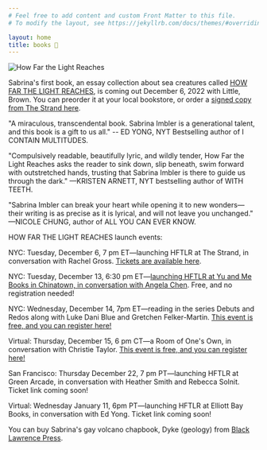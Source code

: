 ```yaml
---
# Feel free to add content and custom Front Matter to this file.
# To modify the layout, see https://jekyllrb.com/docs/themes/#overriding-theme-defaults

layout: home
title: books 🦑
---
```


![How Far the Light Reaches](/assets/how-far-the-light-reaches.jpg)

Sabrina's first book, an essay collection about sea creatures called [HOW FAR THE LIGHT REACHES](https://www.littlebrown.com/titles/sabrina-imbler/how-far-the-light-reaches/9780316540513/), is coming out December 6, 2022 with Little, Brown. You can preorder it at your local bookstore, or order a [signed copy from The Strand here](https://checkout.square.site/buy/2FOEVWXLYZPIIZJHJWMFK32R).

"A miraculous, transcendental book. Sabrina Imbler is a generational talent, and this book is a gift to us all." -- ED YONG, NYT Bestselling author of I CONTAIN MULTITUDES.

"Compulsively readable, beautifully lyric, and wildly tender, How Far the Light Reaches asks the reader to sink down, slip beneath, swim forward with outstretched hands, trusting that Sabrina Imbler is there to guide us through the dark." —KRISTEN ARNETT, NYT bestselling author of WITH TEETH.

"Sabrina Imbler can break your heart while opening it to new wonders—their writing is as precise as it is lyrical, and will not leave you unchanged." —NICOLE CHUNG, author of ALL YOU CAN EVER KNOW.

HOW FAR THE LIGHT REACHES launch events:

NYC: Tuesday, December 6, 7 pm ET—launching HFTLR at The Strand, in conversation with Rachel Gross. [Tickets are available here](https://www.strandbooks.com/events/event526?title=_sabrina_imbler_how_far_the_light_reaches_a_life_in_ten_sea_creatures).

NYC: Tuesday, December 13, 6:30 pm ET—[launching HFTLR at Yu and Me Books in Chinatown, in conversation with Angela Chen](https://www.yuandmebooks.com/events/how-far-the-light-reaches). Free, and no registration needed!

NYC: Wednesday, December 14, 7pm ET—reading in the series Debuts and Redos along with Luke Dani Blue and Gretchen Felker-Martin. [This event is free, and you can register here!](https://www.eventbrite.com/e/debuts-and-redos-luke-dani-blue-gretchen-felker-martin-sabrina-imbler-tickets-468715640097)

Virtual: Thursday, December 15, 6 pm CT—a Room of One's Own, in conversation with Christie Taylor. [This event is free, and you can register here!](https://www.roomofonesown.com/event/how-far-light-reaches-conversation-author-sabrina-imbler-and-guest-christie-taylor)

San Francisco: Thursday December 22, 7 pm PT—launching HFTLR at Green Arcade, in conversation with Heather Smith and Rebecca Solnit. Ticket link coming soon!

Virtual: Wednesday January 11, 6pm PT—launching HFTLR at Elliott Bay Books, in conversation with Ed Yong. Ticket link coming soon!


You can buy Sabrina's gay volcano chapbook, Dyke (geology) from [Black Lawrence Press](https://blacklawrencepress.com/books/dyke-geology/).
